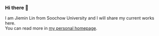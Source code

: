 ### Hi there 👋  
I am Jiemin Lin from Soochow University and I will share my current works here.  
You can read more in [my personal homepage](https://teadross.github.io/).  

<!--
**teadross/teadross** is a ✨ _special_ ✨ repository because its `README.md` (this file) appears on your GitHub profile.

Here are some ideas to get you started:

- 🔭 I’m currently working on ...
- 🌱 I’m currently learning ...
- 👯 I’m looking to collaborate on ...
- 🤔 I’m looking for help with ...
- 💬 Ask me about ...
- 📫 How to reach me: ...
- 😄 Pronouns: ...
- ⚡ Fun fact: ...
-->
